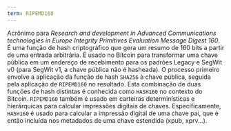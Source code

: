 ```yaml
---
term: RIPEMD160
---
```


Acrônimo para *Research and development in Advanced Communications technologies in Europe Integrity Primitives Evaluation Message Digest 160*. É uma função de hash criptográfico que gera um resumo de 160 bits a partir de uma entrada arbitrária. É usado no Bitcoin para transformar uma chave pública em um endereço de recebimento para os padrões Legacy e SegWit v0 (para SegWit v1, a chave pública não é hasheada). O processo primeiro envolve a aplicação da função de hash `SHA256` à chave pública, seguida pela aplicação de `RIPEMD160` no resultado. Esta combinação de duas funções de hash distintas é conhecida como `HASH160` no contexto do Bitcoin. `RIPEMD160` também é usado em carteiras determinísticas e hierárquicas para calcular impressões digitais de chaves. Especificamente, `HASH160` é usado para calcular a impressão digital de uma chave pai, que é então incluída nos metadados de uma chave estendida (xpub, xprv...).